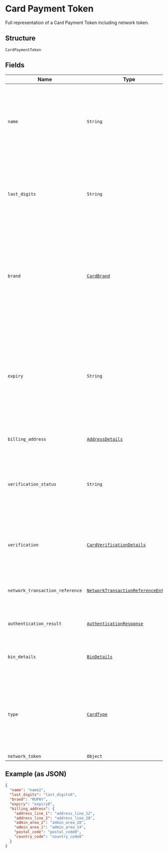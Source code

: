 
# Card Payment Token

Full representation of a Card Payment Token including network token.

## Structure

`CardPaymentToken`

## Fields

| Name | Type | Tags | Description |
|  --- | --- | --- | --- |
| `name` | `String` | Optional | The card holder's name as it appears on the card.<br><br>**Constraints**: *Minimum Length*: `2`, *Maximum Length*: `300`, *Pattern*: `^[A-Za-z ]+$` |
| `last_digits` | `String` | Optional | The last digits of the payment card.<br><br>**Constraints**: *Minimum Length*: `2`, *Maximum Length*: `4`, *Pattern*: `[0-9]{2,}` |
| `brand` | [`CardBrand`](../../doc/models/card-brand.md) | Optional | The card network or brand. Applies to credit, debit, gift, and payment cards.<br><br>**Constraints**: *Minimum Length*: `1`, *Maximum Length*: `255`, *Pattern*: `^[A-Z_]+$` |
| `expiry` | `String` | Optional | The year and month, in ISO-8601 `YYYY-MM` date format. See [Internet date and time format](https://tools.ietf.org/html/rfc3339#section-5.6).<br><br>**Constraints**: *Minimum Length*: `7`, *Maximum Length*: `7`, *Pattern*: `^[0-9]{4}-(0[1-9]\|1[0-2])$` |
| `billing_address` | [`AddressDetails`](../../doc/models/address-details.md) | Optional | Address request details. |
| `verification_status` | `String` | Optional | Verification status of Card.<br><br>**Constraints**: *Minimum Length*: `1`, *Maximum Length*: `255`, *Pattern*: `^[0-9A-Z_]+$` |
| `verification` | [`CardVerificationDetails`](../../doc/models/card-verification-details.md) | Optional | Card Verification details including the authorization details and 3D SECURE details. |
| `network_transaction_reference` | [`NetworkTransactionReferenceEntity`](../../doc/models/network-transaction-reference-entity.md) | Optional | Previous network transaction reference including id in response. |
| `authentication_result` | [`AuthenticationResponse`](../../doc/models/authentication-response.md) | Optional | Results of Authentication such as 3D Secure. |
| `bin_details` | [`BinDetails`](../../doc/models/bin-details.md) | Optional | Bank Identification Number (BIN) details used to fund a payment. |
| `type` | [`CardType`](../../doc/models/card-type.md) | Optional | Type of card. i.e Credit, Debit and so on.<br><br>**Constraints**: *Minimum Length*: `1`, *Maximum Length*: `255`, *Pattern*: `^[A-Z_]+$` |
| `network_token` | `Object` | Optional | - |

## Example (as JSON)

```json
{
  "name": "name2",
  "last_digits": "last_digits6",
  "brand": "RUPAY",
  "expiry": "expiry0",
  "billing_address": {
    "address_line_1": "address_line_12",
    "address_line_2": "address_line_28",
    "admin_area_2": "admin_area_28",
    "admin_area_1": "admin_area_14",
    "postal_code": "postal_code0",
    "country_code": "country_code8"
  }
}
```

